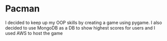 # Pacman

I decided to keep up my OOP skills by creating a game using pygame. I also decided to use MongoDB as a DB to show highest scores for users 
and I used AWS to host the game 
